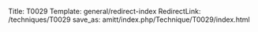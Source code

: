 Title: T0029
Template: general/redirect-index
RedirectLink: /techniques/T0029
save_as: amitt/index.php/Technique/T0029/index.html